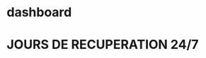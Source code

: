 # dashboard
<!DOCTYPE html>
<html lang="fr">
<head>
    <meta charset="UTF-8">
    <meta name="viewport" content="width=device-width, initial-scale=1.0">
    <title>Dashboard des jours de récupération</title>
    <style>
        /* Styles CSS */
    </style>
    <!-- Inclure jQuery -->
    <script src="https://code.jquery.com/jquery-3.6.0.min.js"></script>
</head>
<body>

<div class="header">
    <h1>JOURS DE RECUPERATION 24/7</h1>
</div>

<!-- Formulaire de connexion -->
<div id="loginForm" style="display: none;">
    <h2>Connexion</h2>
    <input type="text" id="username" placeholder="Nom d'utilisateur"><br>
    <input type="password" id="password" placeholder="Mot de passe"><br>
    <button onclick="login()">Se connecter</button>
</div>

<table id="recuperationTable">
    <!-- Tableau HTML -->
</table>

<script>
    // Nom d'utilisateur et mot de passe autorisés
    const validUsername = "faresmridi";
    const validPassword = "Tarajiyadawla1919++";

    // Fonction pour afficher le formulaire de connexion
    function showLoginForm() {
        document.getElementById('loginForm').style.display = 'block';
    }

    // Fonction pour masquer le formulaire de connexion
    function hideLoginForm() {
        document.getElementById('loginForm').style.display = 'none';
    }

    // Fonction pour vérifier les informations d'identification
    function login() {
        const username = document.getElementById('username').value;
        const password = document.getElementById('password').value;

        if (username === validUsername && password === validPassword) {
            // Masquer le formulaire de connexion et activer la modification du tableau
            hideLoginForm();
            enableTableEditing();
        } else {
            // Afficher un message d'erreur
            alert('Nom d\'utilisateur ou mot de passe incorrect.');
        }
    }

    // Fonction pour activer la modification du tableau
    function enableTableEditing() {
        // Récupérer le tableau
        const table = document.getElementById('recuperationTable');

        // Ajouter un écouteur d'événement pour capturer les modifications
        table.addEventListener('change', function(event) {
            // Vérifier si l'élément modifié est un champ de saisie de nombre
            if (event.target.tagName === 'INPUT' && event.target.type === 'number') {
                // Mettre à jour le contenu de la cellule avec la nouvelle valeur
                event.target.parentNode.nextElementSibling.textContent = event.target.value;
                
                // Envoyer les données modifiées au serveur avec AJAX (si nécessaire)
            }
        });
    }

    // Afficher le formulaire de connexion au chargement de la page
    window.onload = function() {
        showLoginForm();
    };
</script>

</body>
</html>
